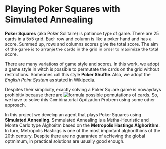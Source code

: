 # Playing Poker Squares with Simulated Annealing

**Poker Squares** (aka Poker Solitaire) is patiance type of game. There are 25 cards in a 5x5 grid. Each row and column is like a poker hand and has a score. Summed up, rows and columns scores give the total score. The aim of the game is to arranje the cards in the grid in order to maximize the total score.

There are many variations of game style and scores. In this work, we adopt a game style in witch is possible to permutate the cards on the grid without restrictions. Someones call this style **Poker Shuffle**. Also, we adopt the *English Point System* as stated in [Wikipedia](https://en.wikipedia.org/wiki/Poker_squares). 

Despites their simplicity, exactly solving a Poker Square game is nowaydays prohibitiv because there are ![formula](https://render.githubusercontent.com/render/math?math=\color{red}\frac{25!}{10!}\approxeq10^{18}) possible permutations of cards. So, we have to solve this Combinatorial Optization Problem using some other approach.

In  this project we develop an agent that plays Poker Squares using **Simulated Annealing**. Simmulated Annealing is a Metha-Heuristic and Monte Carlo type Alghoritm based on the **Metropolis Hastings Alghorithm**. In turn, Metropolis Hastings is one of the most important alghorithims of the 20th century. Despite there are no guarantee of achieving the global optmimum, in practical solutions are usually good enough.
